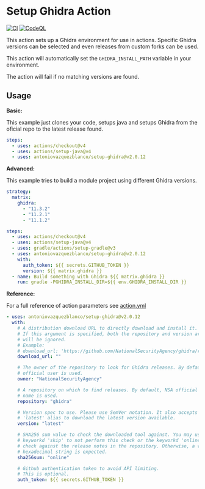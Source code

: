 # Setup Ghidra Action

[![CI](https://github.com/antoniovazquezblanco/setup-ghidra/actions/workflows/main.yml/badge.svg)](https://github.com/antoniovazquezblanco/setup-ghidra/actions/workflows/main.yml)
[![CodeQL](https://github.com/antoniovazquezblanco/setup-ghidra/actions/workflows/codeql.yml/badge.svg)](https://github.com/antoniovazquezblanco/setup-ghidra/actions/workflows/codeql.yml)

This action sets up a Ghidra environment for use in actions.
Specific Ghidra versions can be selected and even releases from custom forks can be used.

This action will automatically set the `GHIDRA_INSTALL_PATH` variable in your environment.

The action will fail if no matching versions are found.

## Usage

**Basic:**

This example just clones your code, setups java and setups Ghidra from the oficial repo to the latest release found.

```yaml
steps:
  - uses: actions/checkout@v4
  - uses: actions/setup-java@v4
  - uses: antoniovazquezblanco/setup-ghidra@v2.0.12
```

**Advanced:**

This example tries to build a module project using different Ghidra versions.

```yaml
strategy:
  matrix:
    ghidra:
      - "11.3.2"
      - "11.2.1"
      - "11.1.2"

steps:
  - uses: actions/checkout@v4
  - uses: actions/setup-java@v4
  - uses: gradle/actions/setup-gradle@v3
  - uses: antoniovazquezblanco/setup-ghidra@v2.0.12
    with:
      auth_token: ${{ secrets.GITHUB_TOKEN }}
      version: ${{ matrix.ghidra }}
  - name: Build something with Ghidra ${{ matrix.ghidra }}
    run: gradle -PGHIDRA_INSTALL_DIR=${{ env.GHIDRA_INSTALL_DIR }}
```

**Reference:**

For a full reference of action parameters see [action.yml](action.yml)

```yaml
- uses: antoniovazquezblanco/setup-ghidra@v2.0.12
  with:
    # A distribution download URL to directly download and install it.
    # If this argument is specified, both the repository and version arguments
    # will be ignored.
    # Example:
    # download_url: 'https://github.com/NationalSecurityAgency/ghidra/releases/download/Ghidra_10.4_build/ghidra_10.4_PUBLIC_20230928.zip'
    download_url: ""

    # The owner of the repository to look for Ghidra releases. By default, NSA
    # official user is used.
    owner: "NationalSecurityAgency"

    # A repository on which to find releases. By default, NSA official repo
    # name is used.
    repository: "ghidra"

    # Version spec to use. Please use SemVer notation. It also accepts the
    # 'latest' alias to download the latest version available.
    version: "latest"

    # SHA256 sum value to check the downloaded tool against. You may use the
    # keyworkd 'skip' to not perform this check or the keyworkd 'online' to
    # check against the release notes in the repository. Otherwise, a valid
    # hexadecimal string is expected.
    sha256sum: "online"

    # Github authentication token to avoid API limiting.
    # This is optional.
    auth_token: ${{ secrets.GITHUB_TOKEN }}
```
